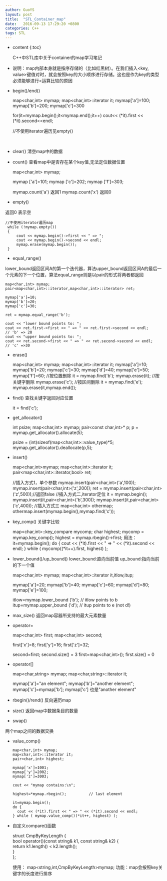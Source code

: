 ```yaml
---
author: GuoYS
layout: post
title:  "STL_Container_map"
date:   2016-09-13 17:29:20 +0800
categories: C++
tags: STL 
---
```

* content
{:toc}

  C++中STL库中关于container的map学习笔记
  
  
  
  
  
  
  
- 说明：map内部本身就是按序存储的（比如红黑树）。在我们插入<key, value>键值对时，就会按照key的大小顺序进行存储。这也是作为key的类型必须能够进行<运算比较的原因

- begin()/end()


    map<char,int> mymap;
    map<char,int>::iterator it;
    mymap['a']=100;
    mymap['b']=200;
    mymap['c']=300
    
    for(it=mymap.begin();it<mymap.end();it++)
        cout<< (*it).first << (*it).second<<endl;
    
    //不使用iterator遍历见empty()

  ​      

- clear()
  清空map中的数据

- count()
  查看map中是否存在某个key值,无法定位数据位置


    map<char,int> mymap;

    mymap ['a']=101;
    mymap ['c']=202;
    mymap ['f']=303;
    
    mymap.count('a')  返回1
    mymap.count('x')  返回0

- empty()

返回0 表示空


    //不使用iterator遍历map
     while (!mymap.empty())
     {
         cout << mymap.begin()->first << " => ";
         cout << mymap.begin()->second << endl;
         mymap.erase(mymap.begin());
     }

- equal_range()

lower_bound返回区间A的第一个迭代器，算法upper_bound返回区间A的最后一个元素的下一个位置，算法equal_range则是以pair的形式将两者都返回

    map<char,int> mymap;
    pair<map<char,int>::iterator,map<char,int>::iterator> ret;
    
    mymap['a']=10;
    mymap['b']=20;
    mymap['c']=30;
    
    ret = mymap.equal_range('b');
    
    cout << "lower bound points to: ";
    cout << ret.first->first << " => " << ret.first->second << endl;
    // 'b' => 20
    cout << "upper bound points to: ";
    cout << ret.second->first << " => " << ret.second->second << endl;
    // 'c' =>30

- erase()


    map<char,int> mymap;
    map<char,int>::iterator it;
    mymap['a']=10;
    mymap['b']=20;
    mymap['c']=30;
    mymap['d']=40;
    mymap['e']=50;
    mymap['f']=60;
    //按位置删除
    it = mymap.find('b');
    mymap.erase(it);
    //按关键字删除
    mymap.erase('c');
    //按区间删除
    it = mymap.find('e');
    mymap.erase(it,mymap.end());

- find()
  查找关键字返回对应位置


    it = find('c');

- get_allocator()


    int psize;
    map<char,int> mymap;
    pair<const char,int>* p;
    p = mymap.get_allocator().allocate(5);
    
    psize = (int)sizeof(map<char,int>::value_type)*5; 
    mymap.get_allocator().deallocate(p,5);

- insert()


    map<char,int>mymap;
    map<char,int>::iterator it;
    pair<map<char,int>::iterator,bool> ret;
    
    //插入方式1，单个参数
    mymap.insert(pair<char,int>('a',100));
    mymap.insert(pair<char,int>('z',200));
    ret = mymap.insert(pair<char,int>('z',500));//返回false
    //插入方式二,iterator定位
    it = mymap.begin();
    mymap.insert(it,pair<char,int>('b',300));
    mymap.insert(it,pair<char,int>('c',400));
    //插入方式三
    map<char,int> othermap;
    othermap.insert(mymap.begin(),mymap.find('c'));


- key_comp()
  关键字比较


    map<char,int>::key_compare mycomp;
    char highest;
    mycomp = mymap.key_comp();
    highest = mymap.rbegin()->first;
    用法：
    it=mymap.begin();
    do {
         cout << (*it).first << " => " << (*it).second << endl;
    } while ( mycomp((*it++).first, highest) );

- lower_bound()/up_bound()
  lower_bound:直向当前值
  up_bound:指向当前的下一个值



    map<char,int> mymap;
    map<char,int>::iterator it,itlow,itup;
    
    mymap['a']=20;
    mymap['b']=40;
    mymap['c']=60;
    mymap['d']=80;
    mymap['e']=100;
    
    itlow=mymap.lower_bound ('b');  // itlow points to b
    itup=mymap.upper_bound ('d');   // itup points to e (not d!)

- max_size()
  返回map容器所支持的最大元素数量

- operator=


    map<char,int> first;
    map<char,int> second;
    
    first['x']=8;
    first['y']=16;
    first['z']=32;
    
    second=first;          second.size() = 3
    first=map<char,int>();  first.size() = 0

- operator[]


    map<char,string> mymap;
    map<char,string>::iterator it;
    
    mymap['a']="an element";
    mymap['b']="another element";
    mymap['c']=mymap['b'];    mymap['c']  也是"another element"


- rbegin()/rend()
  反向遍历map


- size()
  返回map中数据条目的数量

- swap()

两个map之间的数据交换

- value_comp()


      map<char,int> mymap;
      map<char,int>::iterator it;
      pair<char,int> highest;
    
      mymap['x']=1001;
      mymap['y']=2002;
      mymap['z']=3003;
    
      cout << "mymap contains:\n";
    
      highest=*mymap.rbegin();          // last element
    
      it=mymap.begin();
      do {
        cout << (*it).first << " => " << (*it).second << endl;
      } while ( mymap.value_comp()(*it++, highest) );


- 自定义compare()函数


    struct CmpByKeyLength {  
      bool operator()(const string& k1, const string& k2) {  
        return k1.length() < k2.length();  
      }  
    };
    
    使用：
    map<string,int,CmpByKeyLength>mymap;
    功能：map会按照key关键字的长度进行排序

